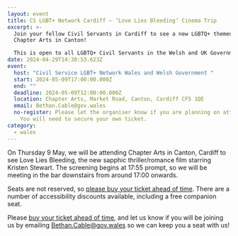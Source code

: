 ```yaml
---
layout: event
title: CS LGBT+ Network Cardiff – ‘Love Lies Bleeding’ Cinema Trip
excerpt: >-
  Join your fellow Civil Servants in Cardiff to see a new LGBTQ+ themed film at
  Chapter Arts in Canton!

  This is open to all LGBTQ+ Civil Servants in the Welsh and UK Governments and Wider Public Sector, along with their supportive family and friends.
date: 2024-04-29T14:30:53.623Z
event:
  host: "Civil Service LGBT+ Network Wales and Welsh Government "
  start: 2024-05-09T17:00:00.000Z
  end: ""
  deadline: 2024-05-09T12:00:00.000Z
  location: Chapter Arts, Market Road, Canton, Cardiff CF5 1QE
  email: Bethan.Cable@gov.wales
  no-register: Please let the organiser know if you are planning on attending -
    You will need to secure your own ticket.
category:
  - wales
---
```

On Thursday 9 May, we will be attending Chapter Arts in Canton, Cardiff to see Love Lies Bleeding, the new sapphic thriller/romance film starring Kristen Stewart. The screening begins at 17:55 prompt, so we will be meeting in the bar downstairs from around 17:00 onwards. 

Seats are not reserved, so [please buy your ticket ahead of time](https://eur03.safelinks.protection.outlook.com/?url=https%3A%2F%2Fwww.chapter.org%2Fwhats-on%2Flove-lies-bleeding%23showings&data=05%7C02%7Cross.starkie%40hmrc.gov.uk%7Cb47e5b7aa536417b34a408dc684cfc20%7Cac52f73cfd1a4a9a8e7a4a248f3139e1%7C0%7C0%7C638499927080046892%7CUnknown%7CTWFpbGZsb3d8eyJWIjoiMC4wLjAwMDAiLCJQIjoiV2luMzIiLCJBTiI6Ik1haWwiLCJXVCI6Mn0%3D%7C0%7C%7C%7C&sdata=BLFCWGKd0r%2F6n4a4wdr9d3Ew1D3KQXptIJvUd%2BLY0y0%3D&reserved=0). There are a number of accessibility discounts available, including a free companion seat.

Please [buy your ticket ahead of time](https://eur03.safelinks.protection.outlook.com/?url=https%3A%2F%2Fwww.chapter.org%2Fwhats-on%2Flove-lies-bleeding%23showings&data=05%7C02%7Cross.starkie%40hmrc.gov.uk%7Cb47e5b7aa536417b34a408dc684cfc20%7Cac52f73cfd1a4a9a8e7a4a248f3139e1%7C0%7C0%7C638499927080060814%7CUnknown%7CTWFpbGZsb3d8eyJWIjoiMC4wLjAwMDAiLCJQIjoiV2luMzIiLCJBTiI6Ik1haWwiLCJXVCI6Mn0%3D%7C0%7C%7C%7C&sdata=kxUJexvicI4vX71h6bjlUHqS6zxJ5hf6ufii8D3h2o8%3D&reserved=0), and let us know if you will be joining us by emailing [Bethan.Cable@gov.wales](mailto:Bethan.Cable@gov.wales) so we can keep you a seat with us!